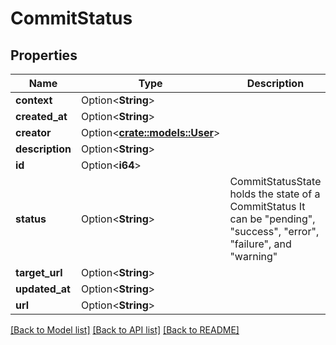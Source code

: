 # CommitStatus

## Properties

Name | Type | Description | Notes
------------ | ------------- | ------------- | -------------
**context** | Option<**String**> |  | [optional]
**created_at** | Option<**String**> |  | [optional]
**creator** | Option<[**crate::models::User**](User.md)> |  | [optional]
**description** | Option<**String**> |  | [optional]
**id** | Option<**i64**> |  | [optional]
**status** | Option<**String**> | CommitStatusState holds the state of a CommitStatus It can be \"pending\", \"success\", \"error\", \"failure\", and \"warning\" | [optional]
**target_url** | Option<**String**> |  | [optional]
**updated_at** | Option<**String**> |  | [optional]
**url** | Option<**String**> |  | [optional]

[[Back to Model list]](../README.md#documentation-for-models) [[Back to API list]](../README.md#documentation-for-api-endpoints) [[Back to README]](../README.md)


